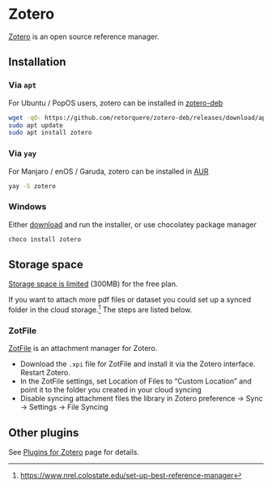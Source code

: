 # Zotero


[Zotero](https://www.zotero.org/download/) is an open source reference manager.

<!--more-->

## Installation

### Via `apt`

For Ubuntu / PopOS users, zotero can be installed in [zotero-deb](https://github.com/retorquere/zotero-deb)

```bash
wget -qO- https://github.com/retorquere/zotero-deb/releases/download/apt-get/install.sh | sudo bash
sudo apt update
sudo apt install zotero
```

### Via `yay`

For Manjaro / enOS / Garuda, zotero can be installed in [AUR](https://aur.archlinux.org/packages/zotero/)

```bash
yay -S zotero
```

### Windows

Either [download](https://www.zotero.org/download/) and run the installer, or use chocolatey package manager

```powershell
choco install zotero
```

## Storage space

[Storage space is limited](https://www.zotero.org/storage) (300MB) for the free plan.

If you want to attach more pdf files or dataset you could set up a synced folder in the cloud storage.[^1] The steps are listed below.

### ZotFile

[ZotFile](http://zotfile.com/) is an attachment manager for Zotero.

- Download the `.xpi` file for ZotFile and install it via the Zotero interface. Restart Zotero.
- In the ZotFile settings, set Location of Files to “Custom Location” and point it to the folder you created in your cloud syncing
- Disable syncing attachment files the library in Zotero preference -> Sync -> Settings -> File Syncing

## Other plugins

See [Plugins for Zotero](https://www.zotero.org/support/plugins) page for details.


[^1]: <https://www.nrel.colostate.edu/set-up-best-reference-manager>

